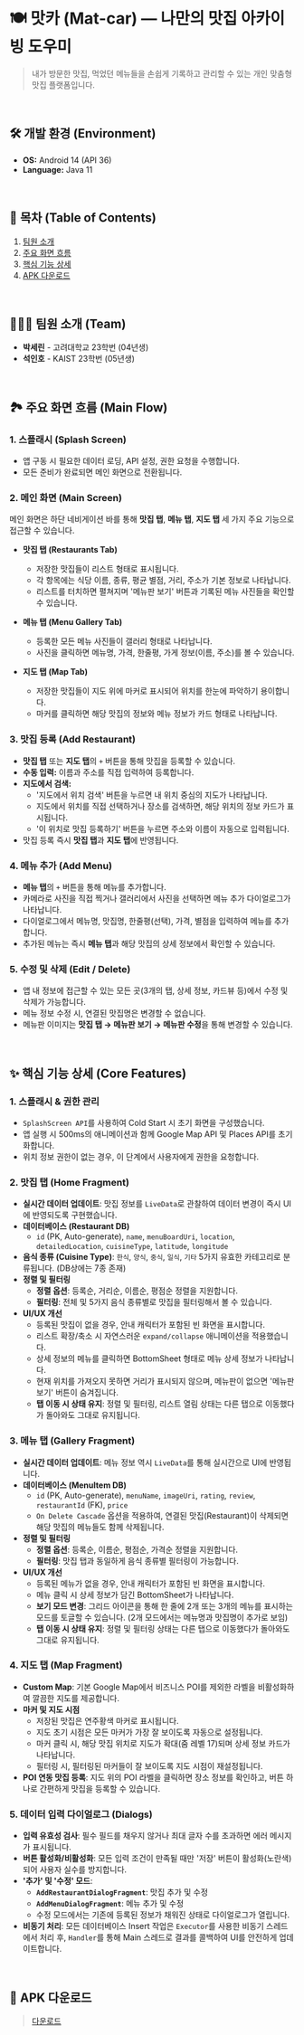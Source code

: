 # 🍽️ 맛카 (Mat-car) ― 나만의 맛집 아카이빙 도우미

> 내가 방문한 맛집, 먹었던 메뉴들을 손쉽게 기록하고 관리할 수 있는 개인 맞춤형 맛집 플랫폼입니다.

<br>

## 🛠️ 개발 환경 (Environment)
- **OS:** Android 14 (API 36)
- **Language:** Java 11

<br>

## 📝 목차 (Table of Contents)
1. [팀원 소개](#-팀원-소개-team)
2. [주요 화면 흐름](#-주요-화면-흐름-main-flow)
3. [핵심 기능 상세](#-핵심-기능-상세-core-features)
4. [APK 다운로드](#-apk-다운로드)

<br>

## 🧑‍🤝‍🧑 팀원 소개 (Team)

- **박세린** - 고려대학교 23학번 (04년생)
- **석인호** - KAIST 23학번 (05년생)

<br>

## 🏞️ 주요 화면 흐름 (Main Flow)

### 1. 스플래시 (Splash Screen)
- 앱 구동 시 필요한 데이터 로딩, API 설정, 권한 요청을 수행합니다.
- 모든 준비가 완료되면 메인 화면으로 전환됩니다.

### 2. 메인 화면 (Main Screen)
메인 화면은 하단 네비게이션 바를 통해 **맛집 탭**, **메뉴 탭**, **지도 탭** 세 가지 주요 기능으로 접근할 수 있습니다.

- **맛집 탭 (Restaurants Tab)**
    - 저장한 맛집들이 리스트 형태로 표시됩니다.
    - 각 항목에는 식당 이름, 종류, 평균 별점, 거리, 주소가 기본 정보로 나타납니다.
    - 리스트를 터치하면 펼쳐지며 '메뉴판 보기' 버튼과 기록된 메뉴 사진들을 확인할 수 있습니다.

- **메뉴 탭 (Menu Gallery Tab)**
    - 등록한 모든 메뉴 사진들이 갤러리 형태로 나타납니다.
    - 사진을 클릭하면 메뉴명, 가격, 한줄평, 가게 정보(이름, 주소)를 볼 수 있습니다.

- **지도 탭 (Map Tab)**
    - 저장한 맛집들이 지도 위에 마커로 표시되어 위치를 한눈에 파악하기 용이합니다.
    - 마커를 클릭하면 해당 맛집의 정보와 메뉴 정보가 카드 형태로 나타납니다.

### 3. 맛집 등록 (Add Restaurant)
- **맛집 탭** 또는 **지도 탭**의 `+` 버튼을 통해 맛집을 등록할 수 있습니다.
- **수동 입력:** 이름과 주소를 직접 입력하여 등록합니다.
- **지도에서 검색:**
    - '지도에서 위치 검색' 버튼을 누르면 내 위치 중심의 지도가 나타납니다.
    - 지도에서 위치를 직접 선택하거나 장소를 검색하면, 해당 위치의 정보 카드가 표시됩니다.
    - '이 위치로 맛집 등록하기' 버튼을 누르면 주소와 이름이 자동으로 입력됩니다.
- 맛집 등록 즉시 **맛집 탭**과 **지도 탭**에 반영됩니다.

### 4. 메뉴 추가 (Add Menu)
- **메뉴 탭**의 `+` 버튼을 통해 메뉴를 추가합니다.
- 카메라로 사진을 직접 찍거나 갤러리에서 사진을 선택하면 메뉴 추가 다이얼로그가 나타납니다.
- 다이얼로그에서 메뉴명, 맛집명, 한줄평(선택), 가격, 별점을 입력하여 메뉴를 추가합니다.
- 추가된 메뉴는 즉시 **메뉴 탭**과 해당 맛집의 상세 정보에서 확인할 수 있습니다.

### 5. 수정 및 삭제 (Edit / Delete)
- 앱 내 정보에 접근할 수 있는 모든 곳(3개의 탭, 상세 정보, 카드뷰 등)에서 수정 및 삭제가 가능합니다.
- 메뉴 정보 수정 시, 연결된 맛집명은 변경할 수 없습니다.
- 메뉴판 이미지는 **맛집 탭 → 메뉴판 보기 → 메뉴판 수정**을 통해 변경할 수 있습니다.

<br>

## ✨ 핵심 기능 상세 (Core Features)

### 1. 스플래시 & 권한 관리
- `SplashScreen API`를 사용하여 Cold Start 시 초기 화면을 구성했습니다.
- 앱 실행 시 500ms의 애니메이션과 함께 Google Map API 및 Places API를 초기화합니다.
- 위치 정보 권한이 없는 경우, 이 단계에서 사용자에게 권한을 요청합니다.

### 2. 맛집 탭 (Home Fragment)
- **실시간 데이터 업데이트**: 맛집 정보를 `LiveData`로 관찰하여 데이터 변경이 즉시 UI에 반영되도록 구현했습니다.
- **데이터베이스 (Restaurant DB)**
    - `id` (PK, Auto-generate), `name`, `menuBoardUri`, `location`, `detailedLocation`, `cuisineType`, `latitude`, `longitude`
- **음식 종류 (Cuisine Type)**: `한식`, `양식`, `중식`, `일식`, `기타` 5가지 유효한 카테고리로 분류됩니다. (DB상에는 7종 존재)
- **정렬 및 필터링**
    - **정렬 옵션**: 등록순, 거리순, 이름순, 평점순 정렬을 지원합니다.
    - **필터링**: 전체 및 5가지 음식 종류별로 맛집을 필터링해서 볼 수 있습니다.
- **UI/UX 개선**
    - 등록된 맛집이 없을 경우, 안내 캐릭터가 포함된 빈 화면을 표시합니다.
    - 리스트 확장/축소 시 자연스러운 `expand/collapse` 애니메이션을 적용했습니다.
    - 상세 정보의 메뉴를 클릭하면 BottomSheet 형태로 메뉴 상세 정보가 나타납니다.
    - 현재 위치를 가져오지 못하면 거리가 표시되지 않으며, 메뉴판이 없으면 '메뉴판 보기' 버튼이 숨겨집니다.
    - **탭 이동 시 상태 유지**: 정렬 및 필터링, 리스트 열림 상태는 다른 탭으로 이동했다가 돌아와도 그대로 유지됩니다.

### 3. 메뉴 탭 (Gallery Fragment)
- **실시간 데이터 업데이트**: 메뉴 정보 역시 `LiveData`를 통해 실시간으로 UI에 반영됩니다.
- **데이터베이스 (MenuItem DB)**
    - `id` (PK, Auto-generate), `menuName`, `imageUri`, `rating`, `review`, `restaurantId` (FK), `price`
    - `On Delete Cascade` 옵션을 적용하여, 연결된 맛집(Restaurant)이 삭제되면 해당 맛집의 메뉴들도 함께 삭제됩니다.
- **정렬 및 필터링**
    - **정렬 옵션**: 등록순, 이름순, 평점순, 가격순 정렬을 지원합니다.
    - **필터링**: 맛집 탭과 동일하게 음식 종류별 필터링이 가능합니다.
- **UI/UX 개선**
    - 등록된 메뉴가 없을 경우, 안내 캐릭터가 포함된 빈 화면을 표시합니다.
    - 메뉴 클릭 시 상세 정보가 담긴 BottomSheet가 나타납니다.
    - **보기 모드 변경**: 그리드 아이콘을 통해 한 줄에 2개 또는 3개의 메뉴를 표시하는 모드를 토글할 수 있습니다. (2개 모드에서는 메뉴명과 맛집명이 추가로 보임)
    - **탭 이동 시 상태 유지**: 정렬 및 필터링 상태는 다른 탭으로 이동했다가 돌아와도 그대로 유지됩니다.

### 4. 지도 탭 (Map Fragment)
- **Custom Map**: 기본 Google Map에서 비즈니스 POI를 제외한 라벨을 비활성화하여 깔끔한 지도를 제공합니다.
- **마커 및 지도 시점**
    - 저장된 맛집은 연주황색 마커로 표시됩니다.
    - 지도 초기 시점은 모든 마커가 가장 잘 보이도록 자동으로 설정됩니다.
    - 마커 클릭 시, 해당 맛집 위치로 지도가 확대(줌 레벨 17)되며 상세 정보 카드가 나타납니다.
    - 필터링 시, 필터링된 마커들이 잘 보이도록 지도 시점이 재설정됩니다.
- **POI 연동 맛집 등록**: 지도 위의 POI 라벨을 클릭하면 장소 정보를 확인하고, 버튼 하나로 간편하게 맛집을 등록할 수 있습니다.

### 5. 데이터 입력 다이얼로그 (Dialogs)
- **입력 유효성 검사**: 필수 필드를 채우지 않거나 최대 글자 수를 초과하면 에러 메시지가 표시됩니다.
- **버튼 활성화/비활성화**: 모든 입력 조건이 만족될 때만 '저장' 버튼이 활성화(노란색)되어 사용자 실수를 방지합니다.
- **'추가' 및 '수정' 모드**:
    - **`AddRestaurantDialogFragment`**: 맛집 추가 및 수정
    - **`AddMenuDialogFragment`**: 메뉴 추가 및 수정
    - 수정 모드에서는 기존에 등록된 정보가 채워진 상태로 다이얼로그가 열립니다.
- **비동기 처리**: 모든 데이터베이스 Insert 작업은 `Executor`를 사용한 비동기 스레드에서 처리 후, `Handler`를 통해 Main 스레드로 결과를 콜백하여 UI를 안전하게 업데이트합니다.

<br>

## 📲 APK 다운로드
> [다운로드](https://drive.google.com/file/d/1hqpBxtxvWlzr6yBqzPzfLHLeG9gbO47X/view?usp=sharing)
